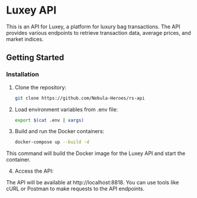 # Luxey API

This is an API for Luxey, a platform for luxury bag transactions. The API provides various endpoints to retrieve transaction data, average prices, and market indices.

## Getting Started
### Installation

1. Clone the repository:

   ```bash
   git clone https://github.com/Nebula-Heroes/rs-api
    ```
2. Load environment variables from .env file:

    ```bash
    export $(cat .env | xargs)
    ```

2. Build and run the Docker containers:
    ```bash
    docker-compose up --build -d
    ```

This command will build the Docker image for the Luxey API and start the container.

4. Access the API:

The API will be available at http://localhost:8818. You can use tools like cURL or Postman to make requests to the API endpoints.
